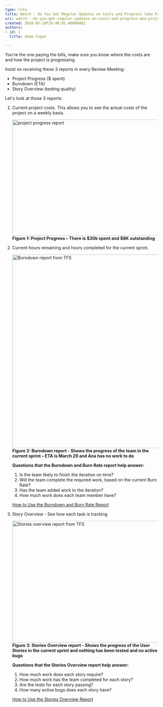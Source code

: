 ```yaml
---
type: rule
title: Watch - Do You Get Regular Updates on Costs and Progress (aka Project Progress, Burndown, etc.)?
uri: watch---do-you-get-regular-updates-on-costs-and-progress-aka-project-progress-burndown-etc
created: 2010-05-20T10:48:01.0000000Z
authors:
- id: 1
  title: Adam Cogan

---
```




<span class='intro'> <p>You're the one paying the bills, make sure you know where the costs are and how the project is progressing. </p>
<p>Insist on receiving these&#160;3 reports in every Review Meeting&#58;</p> </span>

<ul><li>Project Progress ($ spent) </li>
<li>Burndown (ETA) </li>
<li>Story Overview (testing quality)</li></ul>
<p>Let's look at those&#160;3 reports&#58;</p>
<ol><li>Current project costs. This allows you to see the actual costs of the project on a weekly basis. <p><img alt="project progress report" src="http&#58;//www.ssw.com.au/ssw/Standards/Rules/images/projectprogresscapture.JPG" width="584" height="383" style="width&#58;584px;height&#58;383px;" /><br><b>Figure 1&#58; Project Progress – There is $30k spent and&#160;$8K outstanding</b> </p></li>
<li>Current hours remaining and hours completed for the current sprint. <p><img alt="Burndown report from TFS" src="http&#58;//www.ssw.com.au/ssw/Standards/Rules/images/burndown.JPG" width="640" height="639" style="height&#58;639px;" /><br><b>Figure 2&#58; Burndown report -&#160;Shows the progress of the team in the current sprint – ETA is March 29 and Ana has no work to do</b> </p>
<p><strong>Questions that the Burndown and Burn Rate report help answer&#58; </strong></p>
<ol><li>Is the team likely to finish the iteration on time? </li>
<li>Will the team complete the required work, based on the current Burn Rate? </li>
<li>Has the team added work to the iteration? </li>
<li>How much work does each team member have? </li></ol>
<p><a href="http&#58;//msdn.microsoft.com/en-us/library/dd380678%28VS.100%29.aspx">How to Use the Burndown and Burn Rate Report</a> <img title="You are now leaving SSW" src="http&#58;//www.ssw.com.au/ssw/images/external.gif" alt="" /></p></li>
<li><p>Story Overview - See how each task is tracking</p>
<p><img alt="Stories overview report from TFS" src="http&#58;//www.ssw.com.au/ssw/Standards/Rules/images/storiesOverview.JPG" width="817" height="402" style="width&#58;817px;height&#58;402px;" /><br><b>Figure 3&#58; Stories Overview report - Shows the progress of the User Stories in the current sprint and nothing has been tested and no active bugs</b> </p>
<p><strong>Questions that the Stories Overview report help&#160;answer&#58; </strong></p>
<ol><li>How much work does each story require? </li>
<li>How much work has the team completed for each story? </li>
<li>Are the tests for each story passing? </li>
<li>How many active bugs does each story have? </li></ol>
<p><a href="http&#58;//msdn.microsoft.com/en-us/library/dd380648%28VS.100%29.aspx">How to Use the Stories Overview Report</a> <img title="You are now leaving SSW" src="http&#58;//www.ssw.com.au/ssw/images/external.gif" alt="" /></p></li></ol>


